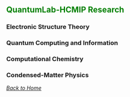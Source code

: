 ## <font color="green">  QuantumLab-HCMIP Research  </font>
### **Electronic Structure Theory**
### **Quantum Computing and Information**
### **Computational Chemistry**
### **Condensed-Matter Physics**
_[Back to Home](index.md)_
